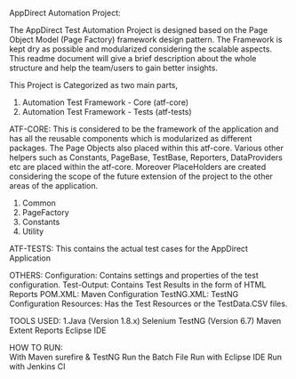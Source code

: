 AppDirect Automation Project: 

The AppDirect Test Automation Project is designed based on the Page Object Model (Page Factory) framework design pattern. The Framework is kept dry as possible and modularized considering the scalable aspects. This readme document will give a brief description about the whole structure and help the team/users to gain better insights. 
 
This Project is Categorized as two main parts,
1. Automation Test Framework - Core  (atf-core)
2. Automation Test Framework - Tests (atf-tests)

ATF-CORE: 
This is considered to be the framework of the application and has all the reusable components which is modularized as different packages. The Page Objects also placed within this atf-core. Various other helpers such as Constants, PageBase, TestBase, Reporters, DataProviders etc are placed within the atf-core. Moreover PlaceHolders are created considering the scope of the future extension of the project to the other areas of the application. 
1. Common
2. PageFactory
3. Constants
4. Utility

ATF-TESTS: 
This contains the actual test cases for the AppDirect Application

OTHERS: 
Configuration: Contains settings and properties of the test configuration. 
Test-Output: Contains Test Results in the form of HTML Reports
POM.XML: Maven Configuration
TestNG.XML: TestNG Configuration
Resources: Has the Test Resources or the TestData.CSV files. 


TOOLS USED: 
1.Java (Version 1.8.x)
Selenium 
TestNG (Version 6.7)
Maven 
Extent Reports
Eclipse IDE

HOW TO RUN:  
With Maven surefire & TestNG 
Run the Batch File
Run with Eclipse IDE
Run with Jenkins CI
